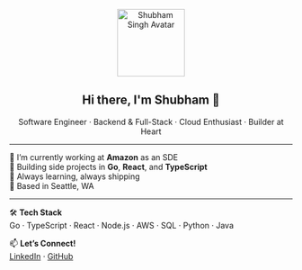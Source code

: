 <p align="center">
  <img src="https://avatars.githubusercontent.com/u/shusingh" width="120" alt="Shubham Singh Avatar">
</p>

<h2 align="center">Hi there, I'm Shubham 👋</h2>

<p align="center">
  Software Engineer · Backend & Full-Stack · Cloud Enthusiast · Builder at Heart
</p>

---

🌱 I’m currently working at **Amazon** as an SDE  
🚀 Building side projects in **Go**, **React**, and **TypeScript**  
🎯 Always learning, always shipping  
📍 Based in Seattle, WA

---

🛠️ **Tech Stack**  
Go · TypeScript · React · Node.js · AWS · SQL · Python · Java

📫 **Let’s Connect!**  
[LinkedIn](https://www.linkedin.com/in/shusingh) · [GitHub](https://github.com/shusingh)
